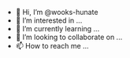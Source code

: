 - 👋 Hi, I’m @wooks-hunate
- 👀 I’m interested in ...
- 🌱 I’m currently learning ...
- 💞️ I’m looking to collaborate on ...
- 📫 How to reach me ...

<!---
wooks-hunate/wooks-hunate is a ✨ special ✨ repository because its `README.md` (this file) appears on your GitHub profile.
You can click the Preview link to take a look at your changes.
--->
